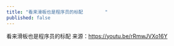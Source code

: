 ```yaml
---
title: "看来滑板也是程序员的标配        "
published: false
---
```

看来滑板也是程序员的标配          来源：https://youtu.be/rRmwJVXo16Y

